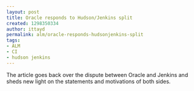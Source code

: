 ```yaml
---
layout: post
title: Oracle responds to Hudson/Jenkins split
created: 1298350334
author: ittayd
permalink: alm/oracle-responds-hudsonjenkins-split
tags:
- ALM
- CI
- hudson jenkins
---
```

<p>The article goes back over the dispute between Oracle and Jenkins and sheds new light on the statements and motivations of both sides. </p>
